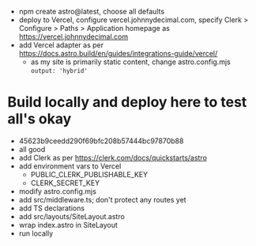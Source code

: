 - npm create astro@latest, choose all defaults
- deploy to Vercel, configure vercel.johnnydecimal.com, specify Clerk > Configure > Paths > Application homepage as https://vercel.johnnydecimal.com
- add Vercel adapter as per https://docs.astro.build/en/guides/integrations-guide/vercel/
  - as my site is primarily static content, change astro.config.mjs `output: 'hybrid'`

# Build locally and deploy here to test all's okay

- 45623b9ceedd290f69bfc208b57444bc97870b88
- all good
- add Clerk as per https://clerk.com/docs/quickstarts/astro
- add environment vars to Vercel
  - PUBLIC_CLERK_PUBLISHABLE_KEY
  - CLERK_SECRET_KEY
- modify astro.config.mjs
- add src/middleware.ts; don't protect any routes yet
- add TS declarations
- add src/layouts/SiteLayout.astro
- wrap index.astro in SiteLayout
- run locally
